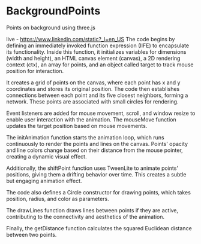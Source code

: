 # BackgroundPoints
Points on background using three.js



live - https://www.linkedin.com/static?_l=en_US 
The code begins by defining an immediately invoked function expression (IIFE) to encapsulate its functionality. Inside this function, it initializes variables for dimensions (width and height), an HTML canvas element (canvas), a 2D rendering context (ctx), an array for points, and an object called target to track mouse position for interaction.

It creates a grid of points on the canvas, where each point has x and y coordinates and stores its original position. The code then establishes connections between each point and its five closest neighbors, forming a network. These points are associated with small circles for rendering.

Event listeners are added for mouse movement, scroll, and window resize to enable user interaction with the animation. The mouseMove function updates the target position based on mouse movements.

The initAnimation function starts the animation loop, which runs continuously to render the points and lines on the canvas. Points' opacity and line colors change based on their distance from the mouse pointer, creating a dynamic visual effect.

Additionally, the shiftPoint function uses TweenLite to animate points' positions, giving them a drifting behavior over time. This creates a subtle but engaging animation effect.

The code also defines a Circle constructor for drawing points, which takes position, radius, and color as parameters.

The drawLines function draws lines between points if they are active, contributing to the connectivity and aesthetics of the animation.

Finally, the getDistance function calculates the squared Euclidean distance between two points. 
